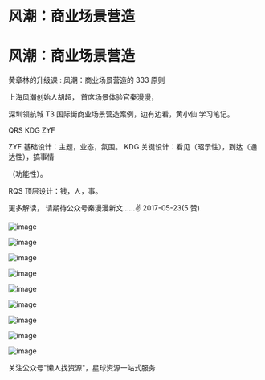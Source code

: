 # 风潮：商业场景营造

# 风潮：商业场景营造

黄章林的升级课 : 风潮：商业场景营造的 333 原则

上海风潮创始人胡超， 首席场景体验官秦漫漫，

深圳领航城 T3 国际街商业场景营造案例，边有边看，黄小仙 学习笔记。

QRS KDG ZYF

ZYF 基础设计：主题，业态，氛围。 KDG 关键设计：看见（昭示性），到达（通达性），搞事情

（功能性）。

RQS 顶层设计：钱，人，事。

更多解读， 请期待公众号秦漫漫新文……✌ 2017-05-23(5 赞)

![image](img/Image_515.png)

![image](img/Image_516.png)

![image](img/Image_517.png)

![image](img/Image_518.png)

![image](img/Image_519.png)

![image](img/Image_520.png)

![image](img/Image_521.png)

![image](img/Image_522.png)

![image](img/Image_523.png)

关注公众号"懒人找资源"，星球资源一站式服务